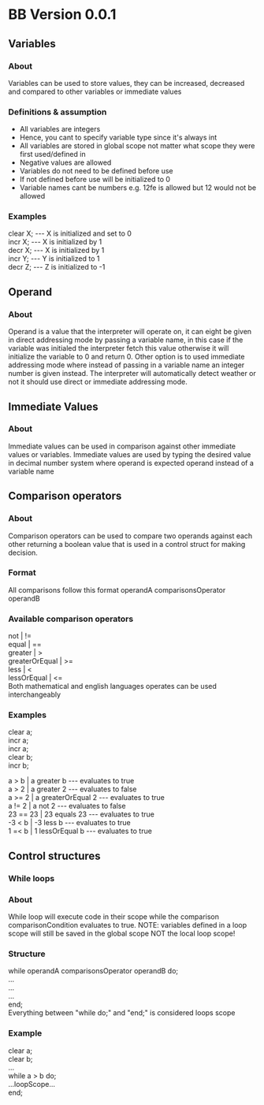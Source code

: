 # BB Version 0.0.1

## Variables
### About
Variables can be used to store values, they can be increased, decreased and compared to other variables or immediate values
### Definitions & assumption
- All variables are integers
- Hence, you cant to specify variable type since it's always int
- All variables are stored in global scope not matter what scope they were first used/defined in
- Negative values are allowed
- Variables do not need to be defined before use
- If not defined before use will be initialized to 0
- Variable names cant be numbers e.g. 12fe is allowed but 12 would not be allowed

### Examples
clear X; --- X is initialized and set to 0  
incr X; --- X is initialized by 1  
decr X; --- X is initialized by 1  
incr Y; --- Y is initialized to 1  
decr Z; --- Z is initialized to -1  

## Operand
### About
Operand is a value that the interpreter will operate on, it can eight be given in direct addressing mode by passing a variable name, in this case if the variable was initialed the interpreter fetch this value otherwise it will initialize the variable to 0 and return 0. Other option is to used immediate addressing mode where instead of passing in a variable name an integer number is given instead. The interpreter will automatically detect weather or not it should use direct or immediate addressing mode.

## Immediate Values
### About
Immediate values can be used in comparison against other immediate values or variables. Immediate values are used by typing the desired value in decimal number system where operand is expected operand instead of a variable name

## Comparison operators
### About
Comparison operators can be used to compare two operands against each other returning a boolean value that is used in a control struct for making decision.

### Format
All comparisons follow this format
operandA comparisonsOperator operandB

### Available comparison operators
not | !=  
equal | ==  
greater | >  
greaterOrEqual | >=  
less | <  
lessOrEqual | <=  
Both mathematical and english languages operates can be used interchangeably  

### Examples
clear a;  
incr a;  
incr a;  
clear b;  
incr b;  

a > b | a greater b --- evaluates to true  
a > 2 | a greater 2 --- evaluates to false  
a >= 2 | a greaterOrEqual 2 --- evaluates to true  
a != 2 | a not 2 --- evaluates to false  
23 == 23 | 23 equals 23 --- evaluates to true  
-3 < b | -3 less b --- evaluates to true  
1 =< b | 1 lessOrEqual b --- evaluates to true  

## Control structures
### While loops
### About
While loop will execute code in their scope while the comparison comparisonCondition evaluates to true.
NOTE: variables defined in a loop scope will still be saved in the global scope NOT the local loop scope!

### Structure
while operandA comparisonsOperator operandB do;  
...  
...  
...  
end;  
Everything between "while <operandA> <comparionsOperator> <operandb> do;" and "end;" is considered loops scope

### Example
clear a;  
clear b;  
...  
while a > b do;  
...loopScope...  
end;  